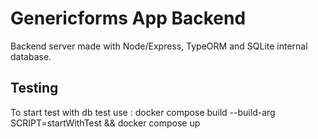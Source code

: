 # Genericforms App Backend

Backend server made with Node/Express, TypeORM and SQLite internal database.

## Testing
To start test with db test use : 
docker compose build --build-arg SCRIPT=startWithTest && docker compose up